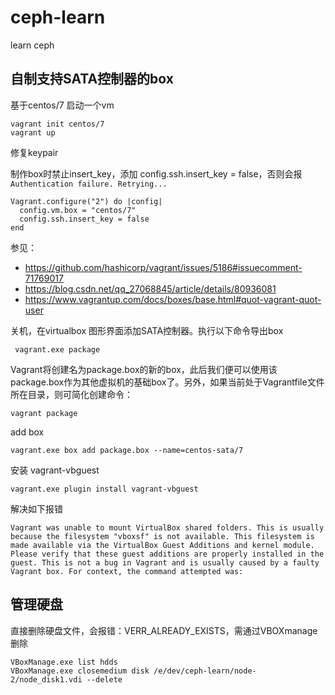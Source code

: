 # ceph-learn
learn ceph

## 自制支持SATA控制器的box

基于centos/7 启动一个vm

```
vagrant init centos/7
vagrant up
```

修复keypair

制作box时禁止insert_key，添加 config.ssh.insert_key = false，否则会报 `Authentication failure. Retrying...`

```
Vagrant.configure("2") do |config|
  config.vm.box = "centos/7"
  config.ssh.insert_key = false
end
```

参见：

- https://github.com/hashicorp/vagrant/issues/5186#issuecomment-71769017
- https://blog.csdn.net/qq_27068845/article/details/80936081
- https://www.vagrantup.com/docs/boxes/base.html#quot-vagrant-quot-user


关机，在virtualbox 图形界面添加SATA控制器。执行以下命令导出box

```
 vagrant.exe package
```
Vagrant将创建名为package.box的新的box，此后我们便可以使用该package.box作为其他虚拟机的基础box了。另外，如果当前处于Vagrantfile文件所在目录，则可简化创建命令：

```
vagrant package
```

add box

```
vagrant.exe box add package.box --name=centos-sata/7
```

安装 vagrant-vbguest

```
vagrant.exe plugin install vagrant-vbguest
```

解决如下报错

```
Vagrant was unable to mount VirtualBox shared folders. This is usually
because the filesystem "vboxsf" is not available. This filesystem is
made available via the VirtualBox Guest Additions and kernel module.
Please verify that these guest additions are properly installed in the
guest. This is not a bug in Vagrant and is usually caused by a faulty
Vagrant box. For context, the command attempted was:
```

## 管理硬盘
直接删除硬盘文件，会报错：VERR_ALREADY_EXISTS，需通过VBOXmanage删除

```
VBoxManage.exe list hdds
VBoxManage.exe closemedium disk /e/dev/ceph-learn/node-2/node_disk1.vdi --delete
```